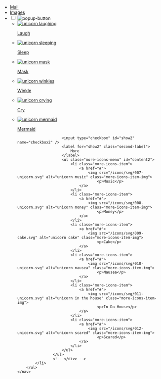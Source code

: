 <!DOCTYPE html>
<html lang="en">
<head>
    <meta charset="UTF-8">
    <meta name="viewport" content="width=device-width, initial-scale=1.0">
    <link rel="stylesheet" type="text/css" href="style.css">
    <title>HTML-CSS-POPUP</title>
</head>
<body>
    <nav class="menu">
        <ul class="first-menu">
            <li class="first-menu-item"><a href="#">Mail</a></li>
            <li class="first-menu-item"><a href="#">Images</a></li>
            <li>
                <input type="checkbox" id="show" name="checkbox-1" />
                <label for="show">
                    <img src="/icons/popup-button.png" alt="popup-button" class="popup-button">
                </label>
                    <!-- <div class="popup"> -->
                    <ul class="icons-menu" id="content">
                        <li class="icons-item">
                            <a href="#"><img src="/icons/svg/001-unicorn.svg" alt="unicorn laughing" class="icons-item-img">
                                <p>Laugh</p>
                            </a>
                        </li>
                        <li class="icons-item">
                            <a href="#"><img src="/icons/svg/002-unicorn.svg" alt="unicorn sleeping" class="icons-item-img">
                                <p>Sleep</p>
                            </a>
                        </li>
                        <li class="icons-item">
                            <a href="#"><img src="/icons/svg/003-eye mask.svg" alt="unicorn mask" class="icons-item-img">
                                <p>Mask</p>
                            </a>
                        </li>
                        <li class="icons-item">
                            <a href="#"><img src="/icons/svg/004-unicorn.svg" alt="unicorn winkles" class="icons-item-img">
                                <p>Winkle</p>
                            </a>
                        </li>
                        <li class="icons-item">
                            <a href="#"><img src="/icons/svg/005-unicorn.svg" alt="unicorn crying" class="icons-item-img">
                                <p>Cry</p>
                            </a>
                        </li>
                        <li class="icons-item">
                            <a href="#"><img src="/icons/svg/006-unicorn.svg" alt="unicorn mermaid" class="icons-item-img">
                                <p>Mermaid</p>
                            </a>
                        </li>

                        <input type="checkbox" id="show2" name="checkbox2" />
                        <label for="show2" class="second-label">
                            More
                        </label>
                        <ul class="more-icons-menu" id="content2">
                            <li class="more-icons-item">
                                <a href="#">
                                    <img src="/icons/svg/007-unicorn.svg" alt="unicorn music" class="more-icons-item-img">
                                        <p>Music</p>
                                </a>
                            </li>
                            <li class="more-icons-item">
                                <a href="#">
                                    <img src="/icons/svg/008-unicorn.svg" alt="unicorn money" class="more-icons-item-img">
                                        <p>Money</p>
                                </a>
                            </li>
                            <li class="more-icons-item">
                                <a href="#">
                                    <img src="/icons/svg/009-cake.svg" alt="unicorn cake" class="more-icons-item-img">
                                        <p>Cake</p>
                                </a>
                            </li>
                            <li class="more-icons-item">
                                <a href="#">
                                    <img src="/icons/svg/010-unicorn.svg" alt="unicorn nausea" class="more-icons-item-img">
                                        <p>Nausea</p>
                                </a>
                            </li>
                            <li class="more-icons-item">
                                <a href="#">
                                    <img src="/icons/svg/011-unicorn.svg" alt="unicorn in the house" class="more-icons-item-img">
                                        <p>In Da House</p>
                                </a>
                            </li>
                            <li class="more-icons-item">
                                <a href="#">
                                    <img src="/icons/svg/012-unicorn.svg" alt="unicorn scared" class="more-icons-item-img">
                                        <p>Scared</p>
                                </a>
                            </li>
                        </ul>
                    </ul>
                    <!-- </div> -->
            </li>
        </ul>
    </nav>
</body>
</html>
